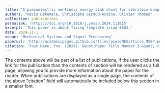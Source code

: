 ```yaml
---
title: "A piezoelectric nonlinear energy sink shunt for vibration damping"
authors: "Kevin Dekemele, Christophe Giraud-Audine, Olivier Thomas"
collection: publications
permalink: 'https://doi.org/10.1016/j.ymssp.2024.111615'
excerpt: 'This paper is about fixing template issue #693.'
date: 2024-11-1
venue: 'Mechanical Systems and Signal Processing'
paperurl: 'http://academicpages.github.io/files/piezoNESarticle_MSSP.pdf'
citation: 'Your Name, You. (2024). &quot;Paper Title Number 3.&quot; <i>GitHub Journal of Bugs</i>. 1(3).'
---
```


The contents above will be part of a list of publications, if the user clicks the link for the publication than the contents of section will be rendered as a full page, allowing you to provide more information about the paper for the reader. When publications are displayed as a single page, the contents of the above "citation" field will automatically be included below this section in a smaller font.
